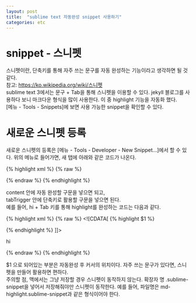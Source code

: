 ```yaml
---
layout: post
title:  "sublime text 자동완성 snippet 사용하기"
categories: etc
---
```


# snippet - 스니펫
스니펫이란, 단축키를 통해 자주 쓰는 문구를 자동 완성하는 기능이라고 생각하면 될 것 같다.<br>
참고: <https://ko.wikipedia.org/wiki/스니펫><br>
sublime text 3에서는 문구 + Tab을 통해 스니펫을 이용할 수 있다.
jekyll 블로그를 사용하다 보니 마크다운 형식을 많이 사용한다. 이 중 highlight 기능을 자동화 했다.<br>
[메뉴 - Tools - Snippets]에 보면 사용 가능한 snippet을 확인할 수 있다.<br>


# 새로운 스니펫 등록
새로운 스니펫의 등록은 [메뉴 - Tools - Developer - New Snippet...]에서 할 수 있다.
위의 메뉴로 들어가면, 새 탭에 아래와 같은 코드가 나온다.

{% highlight xml %}
{% raw %}
<snippet>
  <content><![CDATA[
Hello, ${1:this} is a ${2:snippet}.
]]></content>
  <!-- Optional: Set a tabTrigger to define how to trigger the snippet -->
  <!-- <tabTrigger>hello</tabTrigger> -->
  <!-- Optional: Set a scope to limit where the snippet will trigger -->
  <!-- <scope>source.python</scope> -->
</snippet>
{% endraw %}
{% endhighlight %}

content 안에 자동 완성할 구문을 넣으면 되고,<br>
tabTrigger 안에 단축키로 활용할 구문을 넣으면 된다.<br>
예를 들어, hi + Tab 키를 통해 highlight를 완성하는 코드는 다음과 같다.

{% highlight xml %}
{% raw %}
<snippet>
  <content><![CDATA[
{% highlight $1 %}

{% endhighlight %}
]]></content>
  <!-- Optional: Set a tabTrigger to define how to trigger the snippet -->
  <!-- <tabTrigger>hello</tabTrigger> -->
  <tabTrigger>hi</tabTrigger>
  <!-- Optional: Set a scope to limit where the snippet will trigger -->
  <!-- <scope>source.python</scope> -->
</snippet>
{% endraw %}
{% endhighlight %}

$1 으로 되어있는 부분은 자동완성 후 커서의 위치이다.
자주 쓰는 문구가 있다면, 스니펫을 만들어 활용하면 편하다.<br>
주의할 점, 맥에서는 그냥 저장할 경우 스니펫이 동작하지 않는다.
확장자 명 .sublime-snippet을 넣어서 저장해줘야만 스니펫이 동작한다. 예를 들어, 파일명은 md-highlight.sublime-snippet과 같은 형식이어야 한다.